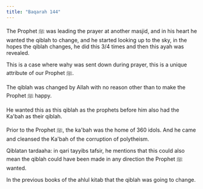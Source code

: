 ```yaml
---
title: "Baqarah 144"
---
```

The Prophet ﷺ was leading the prayer at another masjid, and in his heart he wanted the qiblah to change, and he started looking up to the sky, in the hopes the qiblah changes, he did this 3/4 times and then this ayah was revealed.

This is a case where wahy was sent down during prayer, this is a unique attribute of our Prophet ﷺ.

The qiblah was changed by Allah with no reason other than to make the Prophet ﷺ happy.

He wanted this as this qiblah as the prophets before him also had the Ka'bah as their qiblah.

Prior to the Prophet ﷺ, the ka'bah was the home of 360 idols. And he came and cleansed the Ka'bah of the corruption of polytheism.

Qiblatan tardaaha: in qari tayyibs tafsir, he mentions that this could also mean the qiblah could have been made in any direction the Prophet ﷺ wanted.

In the previous books of the ahlul kitab that the qiblah was going to change.